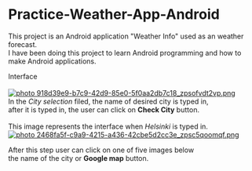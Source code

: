 # Practice-Weather-App-Android

This project is an Android application "Weather Info" used as an weather forecast.<br>
I have been doing this project to learn Android programming and how to make Android applications.

<h>Interface</h>
<br>
<br>
<a href="http://s1294.photobucket.com/user/DoVBid/media/918d39e9-b7c9-42d9-85e0-5f0aa2db7c18_zpsofvdt2vp.png.html" target="_blank"><img src="http://i1294.photobucket.com/albums/b604/DoVBid/918d39e9-b7c9-42d9-85e0-5f0aa2db7c18_zpsofvdt2vp.png" border="0" alt=" photo 918d39e9-b7c9-42d9-85e0-5f0aa2db7c18_zpsofvdt2vp.png"/></a>
<br>
In the <i>City selection</i> filed, the name of desired city is typed in,<br>
after it is typed in, the user can click on <b>Check City</b> button.<br><br>
This image represents the interface when <i>Helsinki</i> is typed in.<br>
<a href="http://s1294.photobucket.com/user/DoVBid/media/2468fa5f-c9a9-4215-a436-42cbe5d2cc3e_zpsc5qoomqf.png.html" target="_blank"><img src="http://i1294.photobucket.com/albums/b604/DoVBid/2468fa5f-c9a9-4215-a436-42cbe5d2cc3e_zpsc5qoomqf.png" border="0" alt=" photo 2468fa5f-c9a9-4215-a436-42cbe5d2cc3e_zpsc5qoomqf.png"/></a><br>

After this step user can click on one of five images below <br>
the name of the city or <b>Google map</b> button.

